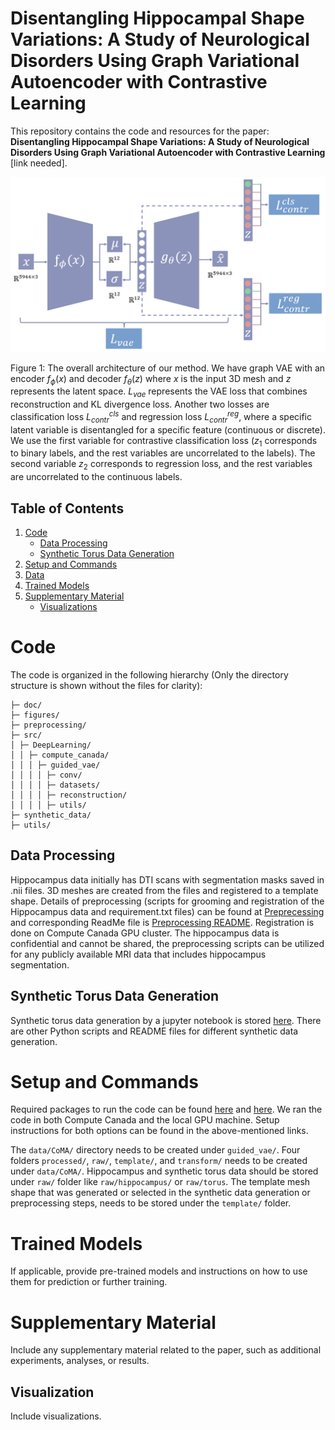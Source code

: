 # Disentangling Hippocampal Shape Variations: A Study of Neurological Disorders Using Graph Variational Autoencoder with Contrastive Learning

This repository contains the code and resources for the paper: **Disentangling Hippocampal Shape Variations: A Study of Neurological Disorders Using Graph Variational Autoencoder with Contrastive Learning** [link needed].

![overall_architecture_update.png](https://github.com/Jakaria08/Explaining_Shape_Variability/blob/master/figures/overall_architecture_update.png)

Figure 1: The overall architecture of our method. We have graph VAE with an encoder $f_\phi(x)$ and decoder $f_\theta(z)$ where $x$ is the input 3D mesh and $z$ represents the latent space. $L_{vae}$ represents the VAE loss that combines reconstruction and KL divergence loss. Another two losses are classification loss $L_{contr}^{cls}$ and regression loss $L_{contr}^{reg}$, where a specific latent variable is disentangled for a specific feature (continuous or discrete). We use the first variable for contrastive classification loss ($z_{1}$ corresponds to binary labels, and the rest variables are uncorrelated to the labels). The second variable $z_{2}$ corresponds to regression loss, and the rest variables are uncorrelated to the continuous labels. 

## Table of Contents

1. [Code](#code)
    - [Data Processing](#data-processing)
    - [Synthetic Torus Data Generation](#synthetic-torus-data-generation)
2. [Setup and Commands](#setup-and-commands)
3. [Data](#data)
4. [Trained Models](#trained-models)
5. [Supplementary Material](#supplementary-material)
    - [Visualizations](#visualizations)

# Code

The code is organized in the following hierarchy (Only the directory structure is shown without the files for clarity):

```Explaining_Shape_Variability/
├─ doc/
├─ figures/
├─ preprocessing/
├─ src/
│ ├─ DeepLearning/
│ │ ├─ compute_canada/
│ │ │ ├─ guided_vae/
│ │ │ │ ├─ conv/
│ │ │ │ ├─ datasets/
│ │ │ │ ├─ reconstruction/
│ │ │ │ ├─ utils/
├─ synthetic_data/
├─ utils/
```

## Data Processing

Hippocampus data initially has DTI scans with segmentation masks saved in .nii files. 3D meshes are created from the files and registered to a template shape. Details of preprocessing (scripts for grooming and registration of the Hippocampus data and requirement.txt files) can be found at [Preprecessing](https://github.com/Jakaria08/Explaining_Shape_Variability/tree/master/preprocessing) and corresponding ReadMe file is [Preprocessing README](https://github.com/Jakaria08/Explaining_Shape_Variability/tree/master/preprocessing#readme). Registration is done on Compute Canada GPU cluster. The hippocampus data is confidential and cannot be shared, the preprocessing scripts can be utilized for any publicly available MRI data that includes hippocampus segmentation.

## Synthetic Torus Data Generation

Synthetic torus data generation by a jupyter notebook is stored [here](https://github.com/Jakaria08/Explaining_Shape_Variability/tree/master/synthetic_data). There are other Python scripts and README files for different synthetic data generation.

# Setup and Commands

Required packages to run the code can be found [here](https://github.com/Jakaria08/Explaining_Shape_Variability/tree/master/src/DeepLearning/compute_canada) and [here](https://github.com/Jakaria08/Explaining_Shape_Variability/tree/master/src/DeepLearning). We ran the code in both Compute Canada and the local GPU machine. Setup instructions for both options can be found in the above-mentioned links.

The `data/CoMA/` directory needs to be created under `guided_vae/`. Four folders `processed/`, `raw/`, `template/`, and `transform/` needs to be created under `data/CoMA/`. Hippocampus and synthetic torus data should be stored under `raw/` folder like `raw/hippocampus/` or `raw/torus`. The template mesh shape that was generated or selected in the synthetic data generation or preprocessing steps, needs to be stored under the `template/` folder.

# Trained Models

If applicable, provide pre-trained models and instructions on how to use them for prediction or further training.

# Supplementary Material

Include any supplementary material related to the paper, such as additional experiments, analyses, or results.

## Visualization

Include visualizations.

